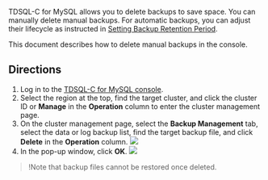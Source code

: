 TDSQL-C for MySQL allows you to delete backups to save space. You can manually delete manual backups. For automatic backups, you can adjust their lifecycle as instructed in [Setting Backup Retention Period](https://www.tencentcloud.com/document/product/1098/48396).

This document describes how to delete manual backups in the console.

## Directions
1. Log in to the [TDSQL-C for MySQL console](https://console.cloud.tencent.com/cynosdb).
2. Select the region at the top, find the target cluster, and click the cluster ID or **Manage** in the **Operation** column to enter the cluster management page.
3. On the cluster management page, select the **Backup Management** tab, select the data or log backup list, find the target backup file, and click **Delete** in the **Operation** column.
![](https://qcloudimg.tencent-cloud.cn/raw/b562b164508b39663a2b068b50204f15.png)
4. In the pop-up window, click **OK**.
![](https://qcloudimg.tencent-cloud.cn/raw/321d527ddf57a21d9f88309235edc3ce.png)
>!Note that backup files cannot be restored once deleted.
